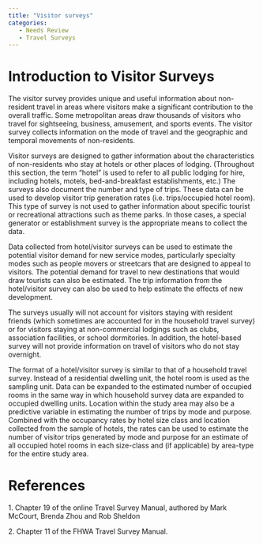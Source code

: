 ```yaml
---
title: "Visitor surveys"
categories:
   - Needs Review
   - Travel Surveys
---
```


Introduction to Visitor Surveys
===============================

The visitor survey provides unique and useful information about non-resident travel in areas where visitors make a significant contribution to the overall traffic. Some metropolitan areas draw thousands of visitors who travel for sightseeing, business, amusement, and sports events. The visitor survey collects information on the mode of travel and the geographic and temporal movements of non-residents.

Visitor surveys are designed to gather information about the characteristics of non-residents who stay at hotels or other places of lodging. (Throughout this section, the term “hotel” is used to refer to all public lodging for hire, including hotels, motels, bed-and-breakfast establishments, etc.) The surveys also document the number and type of trips. These data can be used to develop visitor trip generation rates (i.e. trips/occupied hotel room). This type of survey is not used to gather information about specific tourist or recreational attractions such as theme parks. In those cases, a special generator or establishment survey is the appropriate means to collect the data.

Data collected from hotel/visitor surveys can be used to estimate the potential visitor demand for new service modes, particularly specialty modes such as people movers or streetcars that are designed to appeal to visitors. The potential demand for travel to new destinations that would draw tourists can also be estimated. The trip information from the hotel/visitor survey can also be used to help estimate the effects of new development.

The surveys usually will not account for visitors staying with resident friends (which sometimes are accounted for in the household travel survey) or for visitors staying at non-commercial lodgings such as clubs, association facilities, or school dormitories. In addition, the hotel-based survey will not provide information on travel of visitors who do not stay overnight.

The format of a hotel/visitor survey is similar to that of a household travel survey. Instead of a residential dwelling unit, the hotel room is used as the sampling unit. Data can be expanded to the estimated number of occupied rooms in the same way in which household survey data are expanded to occupied dwelling units. Location within the study area may also be a predictive variable in estimating the number of trips by mode and purpose. Combined with the occupancy rates by hotel size class and location collected from the sample of hotels, the rates can be used to estimate the number of visitor trips generated by mode and purpose for an estimate of all occupied hotel rooms in each size-class and (if applicable) by area-type for the entire study area.

References
==========

1\. Chapter 19 of the online Travel Survey Manual, authored by Mark McCourt, Brenda Zhou and Rob Sheldon

2\. Chapter 11 of the FHWA Travel Survey Manual.

